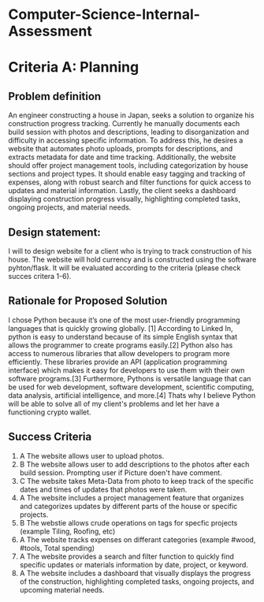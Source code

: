 # Computer-Science-Internal-Assessment


# Criteria A: Planning

## Problem definition

An engineer constructing a house in Japan, seeks a solution to organize his construction progress tracking. Currently he manually documents each build session with photos and descriptions, leading to disorganization and difficulty in accessing specific information. To address this, he desires a website that automates photo uploads, prompts for descriptions, and extracts metadata for date and time tracking. Additionally, the website should offer project management tools, including categorization by house sections and project types. It should enable easy tagging and tracking of expenses, along with robust search and filter functions for quick access to updates and material information. Lastly, the client seeks a dashboard displaying construction progress visually, highlighting completed tasks, ongoing projects, and material needs.


## Design statement:
I will to design website for a client who is trying to track construction of his house. The website will hold currency and is constructed using the software pyhton/flask. It will be evaluated according to the criteria (please check succes critera 1-6).

## Rationale for Proposed Solution
I chose Python because it’s one of the most user-friendly programming languages that is quickly growing globally. [1] According to Linked In, python is easy to understand because of its simple English syntax that allows the programmer to create programs easily.[2] Python also has access to numerous libraries that allow developers to program more efficiently. These libraries provide an API (application programming interface) which makes it easy for developers to use them with their own software programs.[3] Furthermore, Pythons is versatile language that can be used for web development, software development, scientific computing, data analysis, artificial intelligence, and more.[4] Thats why I believe Python will be able to solve all of my client's problems and let her have a functioning crypto wallet.



## Success Criteria
1. A The website allows user to upload photos.
1. B The website allows user to add descriptions to the photos after each build session. Prompting user if Picture doen't have comment.
1. C The website takes Meta-Data from photo to keep track of the specific dates and times of updates that photos were taken. 
2. A The website includes a project management feature that organizes and categorizes updates by different parts of the house or specific projects.
2. B The webstie allows crude operations on tags for specfic projects (example Tiling, Roofing, etc)
3. A The website tracks expenses on differant categories (example #wood, #tools, Total spending)
4. A The website provides a search and filter function to quickly find specific updates or materials information by date, project, or keyword.
5. A The website includes a dashboard that visually displays the progress of the construction, highlighting completed tasks, ongoing projects, and upcoming material needs.


